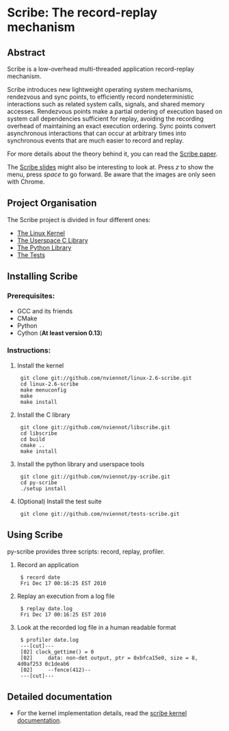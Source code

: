 Scribe: The record-replay mechanism
=====================================

Abstract
--------

Scribe is a low-overhead multi-threaded application record-replay mechanism.

Scribe introduces new lightweight operating system mechanisms, rendezvous and
sync points, to efficiently record nondeterministic interactions such as
related system calls, signals, and shared memory accesses.  Rendezvous points
make a partial ordering of execution based on system call dependencies
sufficient for replay, avoiding the recording overhead of maintaining an exact
execution ordering.  Sync points convert asynchronous interactions that can
occur at arbitrary times into synchronous events that are much easier to
record and replay.

For more details about the theory behind it, you can read the
[Scribe paper](http://www.ncl.cs.columbia.edu/publications/sigmetrics2010_scribe.pdf).

The [Scribe slides](http://viennot.biz/scribe-slides/) might also be interesting
to look at. Press _z_ to show the menu, press _space_ to go forward.
Be aware that the images are only seen with Chrome.


Project Organisation
---------------------

The Scribe project is divided in four different ones:

- [The Linux Kernel](/nviennot/linux-2.6-scribe)
- [The Userspace C Library](/nviennot/libscribe)
- [The Python Library](/nviennot/py-scribe)
- [The Tests](/nviennot/tests-scribe)

Installing Scribe
---------------------

### Prerequisites:

- GCC and its friends
- CMake
- Python
- Cython (**At least version 0.13**)

### Instructions:

1. Install the kernel

        git clone git://github.com/nviennot/linux-2.6-scribe.git
        cd linux-2.6-scribe
        make menuconfig
        make
        make install

2. Install the C library

        git clone git://github.com/nviennot/libscribe.git
        cd libscribe
        cd build
        cmake ..
        make install

3. Install the python library and userspace tools

        git clone git://github.com/nviennot/py-scribe.git
        cd py-scribe
        ./setup install

4. (Optional) Install the test suite

        git clone git://github.com/nviennot/tests-scribe.git

Using Scribe
-------------

py-scribe provides three scripts: record, replay, profiler.

1. Record an application

        $ record date
        Fri Dec 17 00:16:25 EST 2010

2. Replay an execution from a log file

        $ replay date.log
        Fri Dec 17 00:16:25 EST 2010

3. Look at the recorded log file in a human readable format

        $ profiler date.log
        ---[cut]---
        [02] clock_gettime() = 0
        [02]     data: non-det output, ptr = 0xbfca15e0, size = 8, 4d0af253 0c1deab6
        [02]     --fence(412)--
        ---[cut]---

Detailed documentation
-----------------------

- For the kernel implementation details, read the
[scribe kernel documentation](/nviennot/linux-2.6-scribe/blob/master/Documentation/scribe.md).

